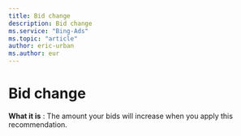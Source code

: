 ```yaml
---
title: Bid change
description: Bid change
ms.service: "Bing-Ads"
ms.topic: "article"
author: eric-urban
ms.author: eur
---
```


# Bid change

**What it is** : The amount your bids will increase when you apply this recommendation.


